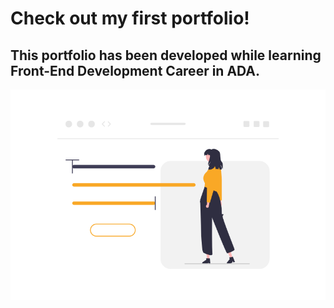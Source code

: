 # Check out my first portfolio! 
## This portfolio has been developed while learning Front-End Development Career in ADA.

![portfolio](./images/readme.png)